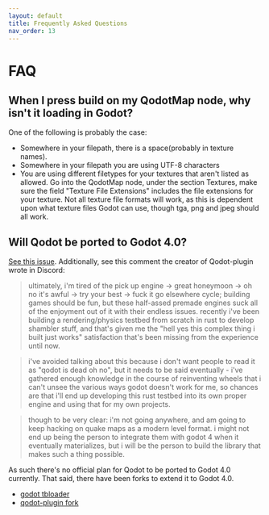 ```yaml
---
layout: default
title: Frequently Asked Questions
nav_order: 13
---
```

# FAQ

## When I press build on my QodotMap node, why isn't it loading in Godot?

One of the following is probably the case:
- Somewhere in your filepath, there is a space(probably in texture names).
- Somewhere in your filepath you are using UTF-8 characters
- You are using different filetypes for your textures that aren't listed as allowed. Go into the QodotMap node, under the section Textures, make sure the field "Texture File Extensions" includes the file extensions for your texture. Not all texture file formats will work, as this is dependent upon what texture files Godot can use, though tga, png and jpeg should all work.

## Will Qodot be ported to Godot 4.0?

[See this issue](https://github.com/QodotPlugin/qodot-plugin/issues/148). Additionally, see this comment the creator of Qodot-plugin wrote in Discord:

> ultimately, i'm tired of the pick up engine -> great honeymoon -> oh no it's awful -> try your best -> fuck it go elsewhere cycle; building games should be fun, but these half-assed premade engines suck all of the enjoyment out of it with their endless issues. recently i've been building a rendering/physics testbed from scratch in rust to develop shambler stuff, and that's given me the "hell yes this complex thing i built just works" satisfaction that's been missing from the experience until now.

> i've avoided talking about this because i don't want people to read it as "qodot is dead oh no", but it needs to be said eventually - i've gathered enough knowledge in the course of reinventing wheels that i can't unsee the various ways godot doesn't work for me, so chances are that i'll end up developing this rust testbed into its own proper engine and using that for my own projects.

> though to be very clear: i'm not going anywhere, and am going to keep hacking on quake maps as a modern level format. i might not end up being the person to integrate them with godot 4 when it eventually materializes, but i will be the person to build the library that makes such a thing possible.

As such there's no official plan for Qodot to be ported to Godot 4.0 currently. That said, there have been forks to extend it to Godot 4.0.

- [godot tbloader](https://github.com/codecat/godot-tbloader)
- [qodot-plugin fork](https://github.com/EIRTeam/qodot-plugin/tree/4.0)
